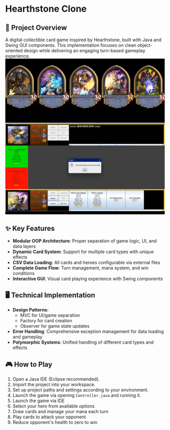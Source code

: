 # Hearthstone Clone

## 📖 Project Overview
A digital collectible card game inspired by Hearthstone, built with Java and Swing GUI components. This implementation focuses on clean object-oriented design while delivering an engaging turn-based gameplay experience.
![Game](Homescreen.png)
![Game](Gamescreen.png)
## ✨ Key Features
- **Modular OOP Architecture**: Proper separation of game logic, UI, and data layers
- **Dynamic Card System**: Support for multiple card types with unique effects
- **CSV Data Loading**: All cards and heroes configurable via external files
- **Complete Game Flow**: Turn management, mana system, and win conditions
- **Interactive GUI**: Visual card playing experience with Swing components

## 🖥️ Technical Implementation
- **Design Patterns**: 
  - MVC for UI/game separation
  - Factory for card creation
  - Observer for game state updates
- **Error Handling**: Comprehensive exception management for data loading and gameplay
- **Polymorphic Systems**: Unified handling of different card types and effects

## 🎮 How to Play
1. Open a Java IDE (Eclipse recommended).
2. Import the project into your workspace.
3. Set up project paths and settings according to your environment.
4. Launch the game via opening `Controller.java` and running it.
5. Launch the game via IDE
6. Select your hero from available options
7. Draw cards and manage your mana each turn
8. Play cards to attack your opponent
9. Reduce opponent's health to zero to win
